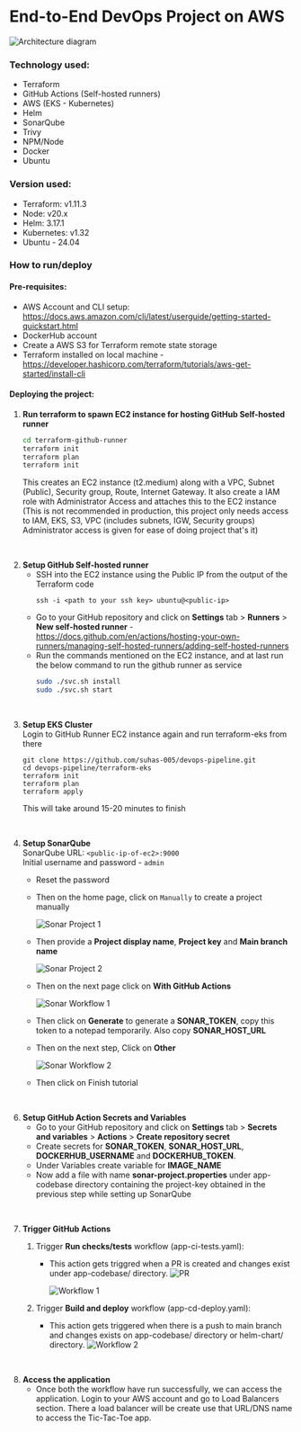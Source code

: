 # **End-to-End DevOps Project on AWS**

![Architecture diagram](https://github.com/user-attachments/assets/d3497a05-62ad-49c8-a01d-c8bdc6cc1a4e)

### **Technology used:**
- Terraform
- GitHub Actions (Self-hosted runners)
- AWS (EKS - Kubernetes)
- Helm
- SonarQube
- Trivy
- NPM/Node
- Docker
- Ubuntu

### **Version used:**
-  Terraform:  v1.11.3
-  Node: v20.x
-  Helm: 3.17.1
-  Kubernetes: v1.32
-  Ubuntu - 24.04

### **How to run/deploy**

#### **Pre-requisites:**
- AWS Account and CLI setup: https://docs.aws.amazon.com/cli/latest/userguide/getting-started-quickstart.html
- DockerHub account
- Create a AWS S3 for Terraform remote state storage 
- Terraform installed on local machine - https://developer.hashicorp.com/terraform/tutorials/aws-get-started/install-cli

#### **Deploying the project:**

1. **Run terraform to spawn EC2 instance for hosting GitHub Self-hosted runner**
   ```bash
   cd terraform-github-runner
   terraform init
   terraform plan
   terraform init
   ```
   This creates an EC2 instance (t2.medium) along with a VPC, Subnet (Public), Security group, Route, Internet Gateway. It also create a IAM role with Administrator Access and attaches this to the EC2 instance (This is not recommended in production, this project only needs access to IAM, EKS, S3, VPC (includes subnets, IGW, Security groups) Administrator access is given for ease of doing project that's it)
<br>

2. **Setup GitHub Self-hosted runner**
   - SSH into the EC2 instance using the Public IP from the output of the Terraform code
     ```
     ssh -i <path to your ssh key> ubuntu@<public-ip>
     ```
   - Go to your GitHub repository and click on **Settings** tab > **Runners** > **New self-hosted runner** - https://docs.github.com/en/actions/hosting-your-own-runners/managing-self-hosted-runners/adding-self-hosted-runners
   - Run the commands mentioned on the EC2 instance, and at last run the below command to run the github runner as service
     ```bash
     sudo ./svc.sh install
     sudo ./svc.sh start
     ```
<br>

3. **Setup EKS Cluster**<br>
   Login to GitHub Runner EC2 instance again and run terraform-eks from there
   ```
   git clone https://github.com/suhas-005/devops-pipeline.git
   cd devops-pipeline/terraform-eks
   terraform init
   terraform plan
   terraform apply
   ```
   This will take around 15-20 minutes to finish
<br>

4. **Setup SonarQube**<br>
   SonarQube URL: ```<public-ip-of-ec2>:9000```<br>
   Initial username and password - ```admin```<br>
   - Reset the password
   - Then on the home page, click on ```Manually``` to create a project manually
     
     ![Sonar Project 1](https://github.com/user-attachments/assets/dff1cd4f-d686-4634-90c8-59dcc11fcb60)
     
   - Then provide a **Project display name**, **Project key** and **Main branch name**
     
     ![Sonar Project 2](https://github.com/user-attachments/assets/4b9b5d2e-5549-451c-a25c-6820dc813379)
     
   - Then on the next page click on **With GitHub Actions**
     
     ![Sonar Workflow 1](https://github.com/user-attachments/assets/440fb8e2-1cba-444f-a84a-8af9090aca39)
     
   - Then click on **Generate** to generate a **SONAR_TOKEN**, copy this token to a notepad temporarily. Also copy **SONAR_HOST_URL**
   - Then on the next step, Click on **Other**
     
     ![Sonar Workflow 2](https://github.com/user-attachments/assets/f9a034a0-7a27-4af3-a16d-992cd4aa5a60)
     
   - Then click on Finish tutorial
<br>

6. **Setup GitHub Action Secrets and Variables**
   - Go to your GitHub repository and click on **Settings** tab > **Secrets and variables** > **Actions** > **Create repository secret**
   - Create secrets for **SONAR_TOKEN**, **SONAR_HOST_URL**, **DOCKERHUB_USERNAME**  and **DOCKERHUB_TOKEN**.
   - Under Variables create variable for **IMAGE_NAME**
   - Now add a file with name **sonar-project.properties** under app-codebase directory containing the project-key obtained in the previous step while setting up SonarQube
<br>

7. **Trigger GitHub Actions**
   1. Trigger **Run checks/tests** workflow (app-ci-tests.yaml):
      - This action gets triggred when a PR is created and changes exist under app-codebase/ directory.
        ![PR](https://github.com/user-attachments/assets/213dc2fa-8eb9-464b-8adc-be43f0e8f635)
        
        ![Workflow 1](https://github.com/user-attachments/assets/8b326667-45ec-42af-9c98-26f4c2d4b988)

    2. Trigger **Build and deploy** workflow (app-cd-deploy.yaml):
       - This action gets triggered when there is a push to main branch and changes exists on app-codebase/ directory or helm-chart/ directory.
         ![Workflow 2](https://github.com/user-attachments/assets/74257a5c-f211-4f18-a94b-b03509008cd4)
<br>

8. **Access the application**
   - Once both the workflow have run successfully, we can access the application. Login to your AWS account and go to Load Balancers section. There a load balancer will be create use that URL/DNS name to access the Tic-Tac-Toe app.






   
